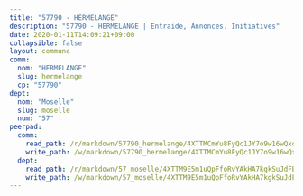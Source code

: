 ```yaml
---
title: "57790 - HERMELANGE"
description: "57790 - HERMELANGE | Entraide, Annonces, Initiatives"
date: 2020-01-11T14:09:21+09:00
collapsible: false
layout: commune
comm:
  nom: "HERMELANGE"
  slug: hermelange
  cp: "57790"
dept:
  nom: "Moselle"
  slug: moselle
  num: "57"
peerpad:
  comm:
    read_path: /r/markdown/57790_hermelange/4XTTMCmYu8FyQc1JY7o9w16wQxoyYcY6D8qT7uGY2J9fkiPMx
    write_path: /w/markdown/57790_hermelange/4XTTMCmYu8FyQc1JY7o9w16wQxoyYcY6D8qT7uGY2J9fkiPMx-K3TgV4akyNRNw2mHTYZsGY6fgNeSSHxscrVJHCrZJRir8xuhpY7vXxUN2SEYvCzt4CaApJM4yJud2TFpHfmyZWifJE2P6HMSr94uf5wbRG4XsGP9DNcubByQFgLZmwZSxhEphFsL
  dept:
    read_path: /r/markdown/57_moselle/4XTTM9E5m1uQpFfoRvYAkHA7kgkSuJdFBSCmoLnZ6YvxmqAKj
    write_path: /w/markdown/57_moselle/4XTTM9E5m1uQpFfoRvYAkHA7kgkSuJdFBSCmoLnZ6YvxmqAKj-K3TgTxpsRhjGfb3pJqDaX4rYTLkyLoK3BLA4awBfhTSCoyNhResrhhmfsEF8aKnccedt5XoBzWeRYfKxQxNKv71ETcpGharLRE7rdgTKY3uSaW3Du2dz8v23YEY268mfYmweTFnR
---
```


